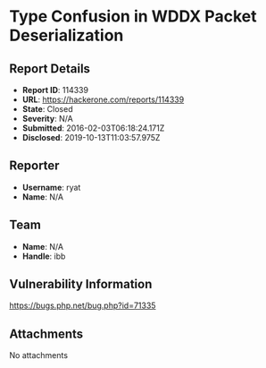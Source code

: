 # Type Confusion in WDDX Packet Deserialization

## Report Details
- **Report ID**: 114339
- **URL**: https://hackerone.com/reports/114339
- **State**: Closed
- **Severity**: N/A
- **Submitted**: 2016-02-03T06:18:24.171Z
- **Disclosed**: 2019-10-13T11:03:57.975Z

## Reporter
- **Username**: ryat
- **Name**: N/A

## Team
- **Name**: N/A
- **Handle**: ibb

## Vulnerability Information
https://bugs.php.net/bug.php?id=71335

## Attachments
No attachments
